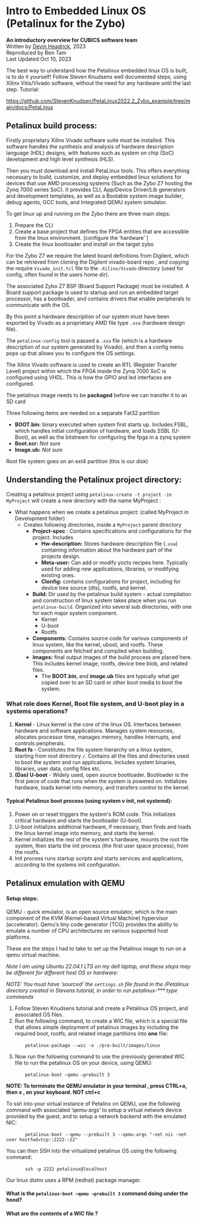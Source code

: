 # Intro to Embedded Linux OS (Petalinux for the Zybo)
**An introductory overview for CUBICS software team**  
Written by [Devin Headrick](https://docs.google.com/document/d/1hTB31M3i9ML0qjcBVeHZdQ-cc0JnZzqu339hxukDt80/edit), 2023  
Reproduced by Ben Tam  
Last Updated Oct 10, 2023  

The best way to understand how the Petalinux embedded linux OS is built, is to do it yourself! Follow Steven Knudsens well documented steps, using Xilinx Vitis/Vivado software, without the need for any hardware until the last step. Tutorial: 

https://github.com/StevenKnudsen/PetaLinux2022.2_Zybo_example/tree/main/docs/PetaLinux



## Petalinux build process: 

Firstly proprietary Xilinx Vivado software suite must be installed. This software handles the synthesis and analysis of hardware description language (HDL) designs, with features such as system on chip (SoC) development and high level synthesis (HLS). 

Then you must download and install PetaLinux tools. This offers everything necessary to build, customize, and deploy embedded linux solutions for devices that use AMD processing systems (Such as the Zybo Z7 hosting the Zynq 7000 series SoC). It provides CLI, App/Device Driver/Lib generators and development templates, as well as a Bootable system image builder, debug agents, GCC tools, and Integrated QEMU system simulator. 

To get linux up and running on the Zybo there are three main steps:
1. Prepare the CLI
2. Create a base project that defines the FPGA entities that are accessible from the linux environment. [configure the ‘hardware’ ]
3. Create the linux bootloader and install on the target zybo

For the Zybo Z7 we require the latest board definitions from Digilent, which can be retrieved from cloning the Digilent vivado-board repo , and copying the require ``Vivado_init.tcl`` file to the ``.Xilinx/Vivado`` directory (used for config, often found in the users home dir).

The associated Zybo Z7 BSP (Board Support Package) must be installed. A Board support package is used to startup and run an embedded target processor, has a bootloader, and contains drivers that enable peripherals to communicate with the OS. 

By this point a hardware description of our system must have been exported by Vivado as a proprietary AMD file type ``.xsa`` (hardware design file). 

The ``petalinux-config`` tool is passed a ``.xsa`` file (which is a hardware description of our system generated by Vivado), and then a config menu pops up that allows you to configure the OS settings.

The Xilinx Vivado software is used to create an RTL (Register Transfer Level) project within which the FPGA inside the Zynq 7000 SoC is configured using VHDL. This is how the GPIO and led interfaces are configured. 

The petalinux image needs to be **packaged** before we can transfer it to an SD card 

Three following items are needed on a separate Fat32 partition 
- **BOOT.bin:** binary executed when system first starts up. Includes FSBL, which handles initial configuration of hardware, and loads SSBL (U-Boot), as well as the bitstream for configuring the fpga in a zynq system 
- **Boot.scr:** _Not sure_ 
- **Image.ub:** _Not sure_  

Root file system goes on an ext4 partition (this is our disk) 

## Understanding the Petalinux project directory: 

Creating a petalinux project using ``petalinux-create -t project -in MyProject`` will create a new directory with the name MyProject : 
- What happens when we create a petalinux project: (called MyProject in Development folder) 
    - Creates following directories, inside a ``MyProject`` parent directory
        - **Project-spec** : Contains specifications and configurations for the project. Includes
            - **Hw-description:** Stores hardware description file (``.xsa``) containing information about the hardware part of the projects design.
            - **Meta-user:** Can add or modify yocto recipes here. Typically used for adding new applications, libraries, or modifying existing ones.
            - **Clonfig:** contains configurations for project, including for device tree source (dts), rootfs, and kernel.
        - **Build:** Dir used by the petalinux build system - actual compilation and construction of linux system takes place when you run ``petalinux-build``. Organized into several sub directories, with one for each major system component. 
            - Kernel
            - U-boot
            - Rootfs
        - **Components:** Contains source code for various components of linux system, like the kernel, uboot, and rootfs. These components are fetched and compiled when building. 
        - **Images:** final output images of the build process are placed here. This includes kernel image, rootfs, device tree blob, and related files. 
            - The **BOOT.bin**, and **image.ub** files are typically what get copied over to an SD card or other boot media to boot the system. 

### What role does Kernel, Root file system, and U-boot play in a systems operations?
1. **Kernel** - Linux kernel is the core of the linux OS. Interfaces between hardware and software applications. Manages system resources, allocates processor time, manages memory, handles interrupts, and controls peripherals.
2. **Root fs** - Constitutes the file system hierarchy on a linux system, starting from root directory ``/``. Contains all the files and directories used to boot the system and run applications. Includes system binaries, libraries, user data, config files etc. 
3. **(Das) U-boot** - Widely used, open source bootloader. Bootloader is the first piece of code that runs when the system is powered on. Initializes hardware, loads kernel into memory, and transfers control to the kernel. 

#### Typical Petalinux boot process (using system v init, not systemd): 
1. Power on or reset triggers the system's ROM code. This initializes critical hardware and starts the bootloader (U-boot).
2. U-boot initializes additional hardware, if necessary, then finds and loads the linux kernel image into memory, and starts the kernel. 
3. Kernel initializes the rest of the system's hardware, mounts the root file system, then starts the init process (the first user space process), from the rootfs. 
4. Init process runs startup scripts and starts services and applications, according to the systems init configuration. 



## Petalinux emulation with QEMU

#### Setup steps:
QEMU - quick emulator, is an open source emulator, which is the main component of the KVM (Kernel-based Virtual Machine) hypervisor (accelerator). Qemu’s tiny code generator (TCG) provides the ability to emulate a number of CPU architectures on various supported host platforms. 

These are the steps I had to take to set up the Petalinux image to run on a qemu virtual machine.

_Note I am using Ubuntu 22.04.1 LTS on my dell laptop, and these steps may be different for different host OS or hardware:_

_NOTE: You must have ‘sourced’ the ``settings.sh`` file found in the /Petalinux directory created in Stevens tutorial, in order to run petalinux-*** type commands_

1. Follow Steven Knudsens tutorial and create a Petalinux OS project, and associated OS files. 
2. Run the following command, to create a WIC file, which is a special file that allows simple deployment of petalinux images by including the required boot, rootfs, and related image partitions into **one** file:  

&nbsp;&nbsp;&nbsp;&nbsp;&nbsp;&nbsp;&nbsp;&nbsp;&nbsp;&nbsp;&nbsp;&nbsp;&nbsp;``petalinux-package --wic -o ./pre-built/images/linux`` 

3. Now run the following command to use the previously generated WIC file to run the petalinux OS on your device, using QEMU: 

&nbsp;&nbsp;&nbsp;&nbsp;&nbsp;&nbsp;&nbsp;&nbsp;&nbsp;&nbsp;&nbsp;&nbsp;&nbsp;``petalinux-boot –qemu –prebuilt 3``

**NOTE: To terminate the QEMU emulator in your terminal , press CTRL+a, then x , on your keyboard.  NOT ctrl+c**

To ssh into your virtual instance of Petalinx on QEMU, use the following command with associated ‘qemu-args’ to setup a virtual network device provided by the guest, and to setup a network backend with the emulated NIC:  

&nbsp;&nbsp;&nbsp;&nbsp;&nbsp;&nbsp;&nbsp;&nbsp;&nbsp;&nbsp;&nbsp;&nbsp;&nbsp;``petalinux-boot --qemu --prebuilt 3 --qemu-args "-net nic -net user hostfwd=tcp::2222-:22"`` 

You can then SSH into the virtualized petalinux OS using the following command:  

&nbsp;&nbsp;&nbsp;&nbsp;&nbsp;&nbsp;&nbsp;&nbsp;&nbsp;&nbsp;&nbsp;&nbsp;&nbsp;``ssh -p 2222 petalinux@localhost``

Our linux distro uses a RPM (redhat) package manager. 

#### What is the ``petalinux-boot –qemu –prebuilt 3`` command doing under the hood? 

#### What are the contents of a WIC file ? 



